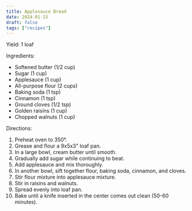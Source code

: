 ```yaml
---
title: Applesauce Bread
date: 2024-01-15
draft: false
tags: ["recipes"]
---
```


Yield: 1 loaf

Ingredients:
- Softened butter (1/2 cup)
- Sugar (1 cup)
- Applesauce (1 cup)
- All-purpose flour (2 cups)
- Baking soda (1 tsp)
- Cinnamon (1 tsp)
- Ground cloves (1/2 tsp)
- Golden raisins (1 cup)
- Chopped walnuts (1 cup)

Directions:
1) Preheat oven to 350°.
2) Grease and flour a 9x5x3" loaf pan.
3) In a large bowl, cream butter until smooth.
4) Gradually add sugar while continuing to beat.
5) Add applesauce and mix thoroughly.
6) In another bowl, sift together flour, baking soda, cinnamon, and cloves.
7) Stir flour mixture into applesauce mixture.
8) Stir in raisins and walnuts.
9) Spread evenly into loaf pan.
10) Bake until a knife inserted in the center comes out clean (50-60 minutes).
